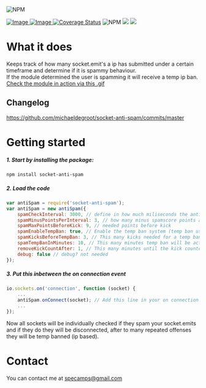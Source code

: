 ![NPM](https://nodei.co/npm/socket-anti-spam.png?downloads=true&downloadRank=true&stars=true)

[ ![Image](https://david-dm.org/michaeldegroot/socket-anti-spam.svg "deps") ](https://david-dm.org/michaeldegroot/socket-anti-spam "david-dm")
[ ![Image](https://travis-ci.org/michaeldegroot/socket-anti-spam.svg?branch=master "testing") ](https://travis-ci.org/michaeldegroot/socket-anti-spam "travis-ci")
[![Coverage Status](https://coveralls.io/repos/michaeldegroot/socket-anti-spam/badge.svg?branch=master&service=github)](https://coveralls.io/github/michaeldegroot/socket-anti-spam?branch=master)
![NPM](https://img.shields.io/badge/Node-%3E%3D0.10-green.svg)
![](https://img.shields.io/npm/dt/socket-anti-spam.svg)
![](https://img.shields.io/npm/l/express.svg)

# What it does

Keeps track of how many socket.emit's a ip has submitted under a certain timeframe and determine if it is spammy behaviour.  
If the module determined the user is spamming it will receive a temp ip ban. [Check the module in action via this .gif](https://bitbucket.org/repo/kR4677/images/1013607973-socketspam.gif)

## Changelog

https://github.com/michaeldegroot/socket-anti-spam/commits/master

#  Getting started

##### 1. Start by installing the package:
    npm install socket-anti-spam

##### 2. Load the code
```javascript
var antiSpam = require('socket-anti-spam');
var antiSpam = new antiSpam({
	spamCheckInterval: 3000, // define in how much miliseconds the antispam script gives a minus spamscore point
	spamMinusPointsPerInterval: 3, // how many minus spamscore points after x miliseconds?
	spamMaxPointsBeforeKick: 9, // needed points before kick
	spamEnableTempBan: true, // Enable the temp ban system (temp ban users after x amount of kicks within x amount of time)
	spamKicksBeforeTempBan: 3, // This many kicks needed for a temp ban
	spamTempBanInMinutes: 10, // This many minutes temp ban will be active
	removeKickCountAfter: 1, // This many minutes until the kick counter is decreasing with 1 for the user
	debug: false // debug? not needed
});
````
	
##### 3. Put this inbetween the on connection event
```javascript
io.sockets.on('connection', function (socket) {
    ...
	antiSpam.onConnect(socket); // Add this line in your on connection event
	...
});
````
Now all sockets will be individually checked if they spam your socket.emits and if they do they will be disconnected, after to many repeated offenses they will be temp banned (ip based).

# Contact  
You can contact me at specamps@gmail.com